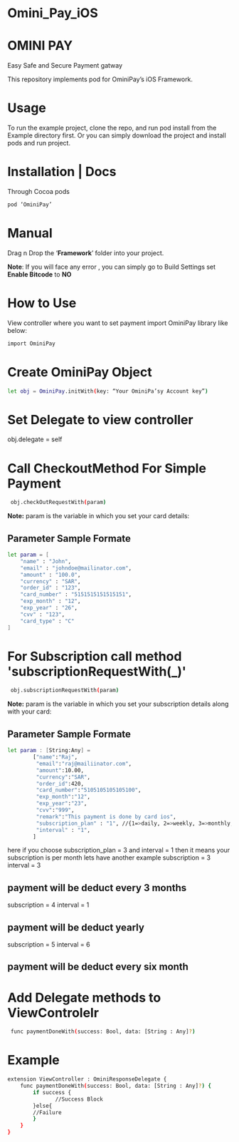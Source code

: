 # Omini_Pay_iOS

# OMINI PAY
Easy Safe and Secure Payment gatway 

This repository implements pod for OminiPay’s iOS Framework.

# Usage
To run the example project, clone the repo, and run pod install from the Example directory first. Or you can simply download the project and install pods and run project.

# Installation | Docs
Through  Cocoa pods

```sh
pod ‘OminiPay’
```
# Manual

Drag n Drop the  ‘**Framework**’  folder into your project.

**Note**: If you will face any error , you can simply go to  Build Settings set **Enable Bitcode** to **NO**


# How to Use

View controller where you want to set payment import OminiPay library like below:

```sh
import OminiPay
```

# Create OminiPay Object

```sh
let obj = OminiPay.initWith(key: “Your OminiPa’sy Account key”)
```

# Set Delegate to view controller

obj.delegate = self

# Call CheckoutMethod For Simple Payment

```sh
 obj.checkOutRequestWith(param)
```

**Note:** param is the variable in which you set your card details:

## Parameter Sample Formate

```sh
let param = [
    "name" : "John",
    "email" : "johndoe@mailinator.com",
    "amount" : "100.0",
    "currency" : "SAR",
    "order_id" : "123",
    "card_number" : "5151515151515151",
    "exp_month" : "12",
    "exp_year" : "26",
    "cvv" : "123",
    "card_type" : "C"
]
```

# For Subscription call method 'subscriptionRequestWith(_)'

```sh
 obj.subscriptionRequestWith(param)
```

**Note:** param is the variable in which you set your subscription details along with your card:

## Parameter Sample Formate

```sh
let param : [String:Any] =
        ["name":"Raj",
         "email":"raj@mailiinator.com",
         "amount":10.00,
         "currency":"SAR",
         "order_id":420,
         "card_number":"5105105105105100",
         "exp_month":"12",
         "exp_year":"23",
         "cvv":"999",
         "remark":"This payment is done by card ios",
         "subscription_plan" : "1", //{1=>daily, 2=>weekly, 3=>monthly, 4=>yearly}
         "interval" : "1",
        ]
```
here if you choose subscription_plan = 3 and interval = 1 then it means your subscription is per month
lets have another example 
subscription = 3
interval = 3

payment will be deduct every 3 months
-------
subscription = 4
interval = 1

payment will be deduct yearly
--------------
subscription = 5
interval = 6

payment will be deduct every six month
-------------

# Add Delegate methods to ViewControlelr
```sh
 func paymentDoneWith(success: Bool, data: [String : Any]?)
 ```

# Example
```sh
extension ViewController : OminiResponseDelegate {
    func paymentDoneWith(success: Bool, data: [String : Any]?) {
        if success {
               //Success Block
        }else{
		//Failure
        }
    }
}
```



